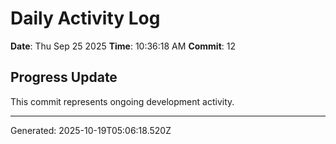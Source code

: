 # Daily Activity Log

**Date**: Thu Sep 25 2025
**Time**: 10:36:18 AM
**Commit**: 12

## Progress Update

This commit represents ongoing development activity.

---
Generated: 2025-10-19T05:06:18.520Z
